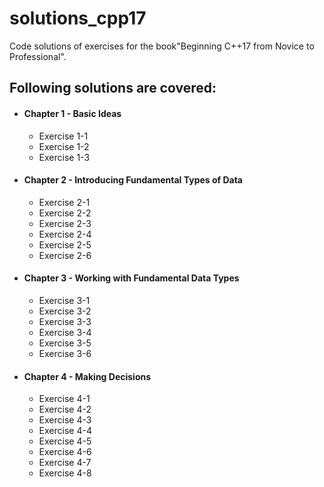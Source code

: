 # solutions_cpp17
Code solutions of exercises for the book"Beginning C++17 from Novice to Professional".

## Following solutions are covered:

- #### Chapter 1 - Basic Ideas
  - Exercise 1-1
  - Exercise 1-2
  - Exercise 1-3

- #### Chapter 2 - Introducing Fundamental Types of Data
  - Exercise 2-1
  - Exercise 2-2
  - Exercise 2-3
  - Exercise 2-4
  - Exercise 2-5
  - Exercise 2-6

- #### Chapter 3 - Working with Fundamental Data Types
  - Exercise 3-1
  - Exercise 3-2
  - Exercise 3-3
  - Exercise 3-4
  - Exercise 3-5
  - Exercise 3-6

- #### Chapter 4 - Making Decisions
  - Exercise 4-1
  - Exercise 4-2
  - Exercise 4-3
  - Exercise 4-4
  - Exercise 4-5
  - Exercise 4-6
  - Exercise 4-7
  - Exercise 4-8